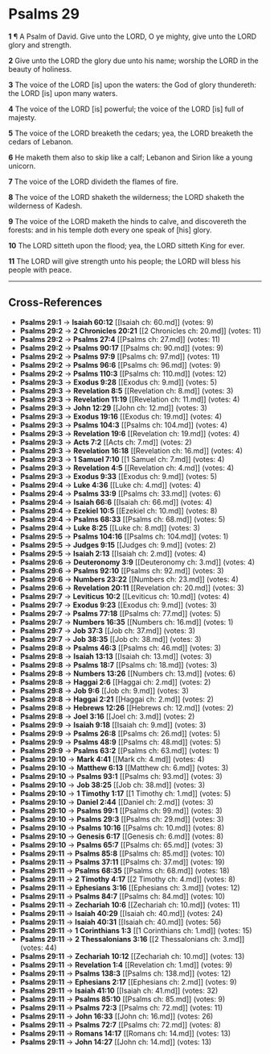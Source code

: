 # Psalms 29

**1** ¶ A Psalm of David. Give unto the LORD, O ye mighty, give unto the LORD glory and strength.

**2** Give unto the LORD the glory due unto his name; worship the LORD in the beauty of holiness.

**3** The voice of the LORD [is] upon the waters: the God of glory thundereth: the LORD [is] upon many waters.

**4** The voice of the LORD [is] powerful; the voice of the LORD [is] full of majesty.

**5** The voice of the LORD breaketh the cedars; yea, the LORD breaketh the cedars of Lebanon.

**6** He maketh them also to skip like a calf; Lebanon and Sirion like a young unicorn.

**7** The voice of the LORD divideth the flames of fire.

**8** The voice of the LORD shaketh the wilderness; the LORD shaketh the wilderness of Kadesh.

**9** The voice of the LORD maketh the hinds to calve, and discovereth the forests: and in his temple doth every one speak of [his] glory.

**10** The LORD sitteth upon the flood; yea, the LORD sitteth King for ever.

**11** The LORD will give strength unto his people; the LORD will bless his people with peace.

---

## Cross-References

- **Psalms 29:1** → **Isaiah 60:12** [[Isaiah ch: 60.md]] (votes: 9)
- **Psalms 29:2** → **2 Chronicles 20:21** [[2 Chronicles ch: 20.md]] (votes: 11)
- **Psalms 29:2** → **Psalms 27:4** [[Psalms ch: 27.md]] (votes: 11)
- **Psalms 29:2** → **Psalms 90:17** [[Psalms ch: 90.md]] (votes: 9)
- **Psalms 29:2** → **Psalms 97:9** [[Psalms ch: 97.md]] (votes: 11)
- **Psalms 29:2** → **Psalms 96:6** [[Psalms ch: 96.md]] (votes: 9)
- **Psalms 29:2** → **Psalms 110:3** [[Psalms ch: 110.md]] (votes: 12)
- **Psalms 29:3** → **Exodus 9:28** [[Exodus ch: 9.md]] (votes: 5)
- **Psalms 29:3** → **Revelation 8:5** [[Revelation ch: 8.md]] (votes: 3)
- **Psalms 29:3** → **Revelation 11:19** [[Revelation ch: 11.md]] (votes: 4)
- **Psalms 29:3** → **John 12:29** [[John ch: 12.md]] (votes: 3)
- **Psalms 29:3** → **Exodus 19:16** [[Exodus ch: 19.md]] (votes: 4)
- **Psalms 29:3** → **Psalms 104:3** [[Psalms ch: 104.md]] (votes: 4)
- **Psalms 29:3** → **Revelation 19:6** [[Revelation ch: 19.md]] (votes: 4)
- **Psalms 29:3** → **Acts 7:2** [[Acts ch: 7.md]] (votes: 2)
- **Psalms 29:3** → **Revelation 16:18** [[Revelation ch: 16.md]] (votes: 4)
- **Psalms 29:3** → **1 Samuel 7:10** [[1 Samuel ch: 7.md]] (votes: 4)
- **Psalms 29:3** → **Revelation 4:5** [[Revelation ch: 4.md]] (votes: 4)
- **Psalms 29:3** → **Exodus 9:33** [[Exodus ch: 9.md]] (votes: 5)
- **Psalms 29:4** → **Luke 4:36** [[Luke ch: 4.md]] (votes: 4)
- **Psalms 29:4** → **Psalms 33:9** [[Psalms ch: 33.md]] (votes: 6)
- **Psalms 29:4** → **Isaiah 66:6** [[Isaiah ch: 66.md]] (votes: 4)
- **Psalms 29:4** → **Ezekiel 10:5** [[Ezekiel ch: 10.md]] (votes: 8)
- **Psalms 29:4** → **Psalms 68:33** [[Psalms ch: 68.md]] (votes: 5)
- **Psalms 29:4** → **Luke 8:25** [[Luke ch: 8.md]] (votes: 3)
- **Psalms 29:5** → **Psalms 104:16** [[Psalms ch: 104.md]] (votes: 1)
- **Psalms 29:5** → **Judges 9:15** [[Judges ch: 9.md]] (votes: 2)
- **Psalms 29:5** → **Isaiah 2:13** [[Isaiah ch: 2.md]] (votes: 4)
- **Psalms 29:6** → **Deuteronomy 3:9** [[Deuteronomy ch: 3.md]] (votes: 4)
- **Psalms 29:6** → **Psalms 92:10** [[Psalms ch: 92.md]] (votes: 3)
- **Psalms 29:6** → **Numbers 23:22** [[Numbers ch: 23.md]] (votes: 4)
- **Psalms 29:6** → **Revelation 20:11** [[Revelation ch: 20.md]] (votes: 3)
- **Psalms 29:7** → **Leviticus 10:2** [[Leviticus ch: 10.md]] (votes: 4)
- **Psalms 29:7** → **Exodus 9:23** [[Exodus ch: 9.md]] (votes: 3)
- **Psalms 29:7** → **Psalms 77:18** [[Psalms ch: 77.md]] (votes: 5)
- **Psalms 29:7** → **Numbers 16:35** [[Numbers ch: 16.md]] (votes: 1)
- **Psalms 29:7** → **Job 37:3** [[Job ch: 37.md]] (votes: 3)
- **Psalms 29:7** → **Job 38:35** [[Job ch: 38.md]] (votes: 3)
- **Psalms 29:8** → **Psalms 46:3** [[Psalms ch: 46.md]] (votes: 3)
- **Psalms 29:8** → **Isaiah 13:13** [[Isaiah ch: 13.md]] (votes: 3)
- **Psalms 29:8** → **Psalms 18:7** [[Psalms ch: 18.md]] (votes: 3)
- **Psalms 29:8** → **Numbers 13:26** [[Numbers ch: 13.md]] (votes: 6)
- **Psalms 29:8** → **Haggai 2:6** [[Haggai ch: 2.md]] (votes: 2)
- **Psalms 29:8** → **Job 9:6** [[Job ch: 9.md]] (votes: 3)
- **Psalms 29:8** → **Haggai 2:21** [[Haggai ch: 2.md]] (votes: 2)
- **Psalms 29:8** → **Hebrews 12:26** [[Hebrews ch: 12.md]] (votes: 2)
- **Psalms 29:8** → **Joel 3:16** [[Joel ch: 3.md]] (votes: 2)
- **Psalms 29:9** → **Isaiah 9:18** [[Isaiah ch: 9.md]] (votes: 3)
- **Psalms 29:9** → **Psalms 26:8** [[Psalms ch: 26.md]] (votes: 5)
- **Psalms 29:9** → **Psalms 48:9** [[Psalms ch: 48.md]] (votes: 5)
- **Psalms 29:9** → **Psalms 63:2** [[Psalms ch: 63.md]] (votes: 1)
- **Psalms 29:10** → **Mark 4:41** [[Mark ch: 4.md]] (votes: 4)
- **Psalms 29:10** → **Matthew 6:13** [[Matthew ch: 6.md]] (votes: 3)
- **Psalms 29:10** → **Psalms 93:1** [[Psalms ch: 93.md]] (votes: 3)
- **Psalms 29:10** → **Job 38:25** [[Job ch: 38.md]] (votes: 3)
- **Psalms 29:10** → **1 Timothy 1:17** [[1 Timothy ch: 1.md]] (votes: 5)
- **Psalms 29:10** → **Daniel 2:44** [[Daniel ch: 2.md]] (votes: 3)
- **Psalms 29:10** → **Psalms 99:1** [[Psalms ch: 99.md]] (votes: 3)
- **Psalms 29:10** → **Psalms 29:3** [[Psalms ch: 29.md]] (votes: 3)
- **Psalms 29:10** → **Psalms 10:16** [[Psalms ch: 10.md]] (votes: 8)
- **Psalms 29:10** → **Genesis 6:17** [[Genesis ch: 6.md]] (votes: 8)
- **Psalms 29:10** → **Psalms 65:7** [[Psalms ch: 65.md]] (votes: 3)
- **Psalms 29:11** → **Psalms 85:8** [[Psalms ch: 85.md]] (votes: 10)
- **Psalms 29:11** → **Psalms 37:11** [[Psalms ch: 37.md]] (votes: 19)
- **Psalms 29:11** → **Psalms 68:35** [[Psalms ch: 68.md]] (votes: 18)
- **Psalms 29:11** → **2 Timothy 4:17** [[2 Timothy ch: 4.md]] (votes: 8)
- **Psalms 29:11** → **Ephesians 3:16** [[Ephesians ch: 3.md]] (votes: 12)
- **Psalms 29:11** → **Psalms 84:7** [[Psalms ch: 84.md]] (votes: 10)
- **Psalms 29:11** → **Zechariah 10:6** [[Zechariah ch: 10.md]] (votes: 11)
- **Psalms 29:11** → **Isaiah 40:29** [[Isaiah ch: 40.md]] (votes: 24)
- **Psalms 29:11** → **Isaiah 40:31** [[Isaiah ch: 40.md]] (votes: 56)
- **Psalms 29:11** → **1 Corinthians 1:3** [[1 Corinthians ch: 1.md]] (votes: 15)
- **Psalms 29:11** → **2 Thessalonians 3:16** [[2 Thessalonians ch: 3.md]] (votes: 44)
- **Psalms 29:11** → **Zechariah 10:12** [[Zechariah ch: 10.md]] (votes: 13)
- **Psalms 29:11** → **Revelation 1:4** [[Revelation ch: 1.md]] (votes: 9)
- **Psalms 29:11** → **Psalms 138:3** [[Psalms ch: 138.md]] (votes: 12)
- **Psalms 29:11** → **Ephesians 2:17** [[Ephesians ch: 2.md]] (votes: 9)
- **Psalms 29:11** → **Isaiah 41:10** [[Isaiah ch: 41.md]] (votes: 32)
- **Psalms 29:11** → **Psalms 85:10** [[Psalms ch: 85.md]] (votes: 9)
- **Psalms 29:11** → **Psalms 72:3** [[Psalms ch: 72.md]] (votes: 11)
- **Psalms 29:11** → **John 16:33** [[John ch: 16.md]] (votes: 26)
- **Psalms 29:11** → **Psalms 72:7** [[Psalms ch: 72.md]] (votes: 8)
- **Psalms 29:11** → **Romans 14:17** [[Romans ch: 14.md]] (votes: 13)
- **Psalms 29:11** → **John 14:27** [[John ch: 14.md]] (votes: 13)
